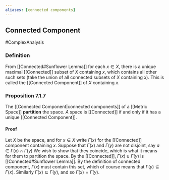 ```yaml
---
aliases: [connected components]
---
```

## Connected Component
#ComplexAnalysis  

### Definition
From [[Connected#Sunflower Lemma]] for each $x \in X$, there is a unique maximal [[Connected]] subset of $X$ containing $x$, which contains all other such sets (take the union of all connected subsets of $X$ containing $x)$. This is called the [[Connected Component]] of $X$ containing $x$.

### Proposition 7.1.7 
The [[Connected Component|connected components]] of a [[Metric Space]] **partition** the space. $A$ space is [[Connected]] if and only if it has a unique [[Connected Component]].

#### Proof
Let $X$ be the space, and for $x \in X$ write $\Gamma(x)$ for the [[Connected]] component containing $x .$ Suppose that $\Gamma(x)$ and $\Gamma(y)$ are not disjoint, say $a \in \Gamma(x) \cap \Gamma(y)$ We wish to show that they coincide, which is what it means for them to partition the space. By the [[Connected]], $\Gamma(x) \cup \Gamma(y)$ is [[Connected#Sunflower Lemma]]. By the definition of connected component, $\Gamma(x)$ must contain this set, which of course means that $\Gamma(y) \subseteq \Gamma(x) .$ Similarly $\Gamma(x) \subseteq \Gamma(y)$, and so $\Gamma(x)=\Gamma(y)$.